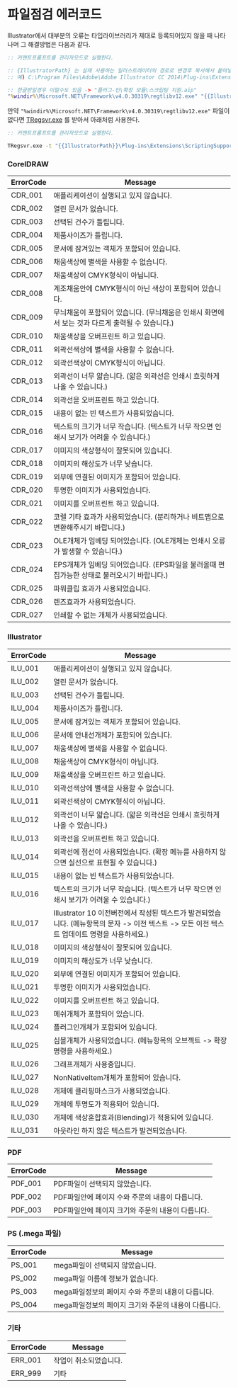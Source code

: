 # 파일점검 에러코드

Illustrator에서 대부분의 오류는 타입라이브러리가 제대로 등록되어있지 않을 때 나타나며 그 해결방법은 다음과 같다.

```bat
:: 커맨트프롬프트를 관리자모드로 실행한다.

:: {IllustratorPath} 는 실제 사용하는 일러스트레이터의 경로로 변경후 복사해서 붙여넣는다.
:: 예) C:\Program Files\Adobe\Adobe Illustrator CC 2014\Plug-ins\Extensions\ScriptingSupport.aip

:: 한글판일경우 이럴수도 있음 -> "플러그-인\확장 모듈\스크립팅 지원.aip" 
"%windir%\Microsoft.NET\Framework\v4.0.30319\regtlibv12.exe" "{{IllustratorPath}}\Plug-ins\Extensions\ScriptingSupport.aip"
```

만약 `"%windir%\Microsoft.NET\Framework\v4.0.30319\regtlibv12.exe"` 파일이 없다면 [TRegsvr.exe](http://uni.dtp21.com/update/FileShooter3/TRegsvr.exe) 를 받아서 아래처럼 사용한다. 

```bat
:: 커맨트프롬프트를 관리자모드로 실행한다.

TRegsvr.exe -t "{{IllustratorPath}}\Plug-ins\Extensions\ScriptingSupport.aip"
```

### CorelDRAW

| ErrorCode	| Message																																|
| --------- | --------------------------------------------------------------------------------------------------------------------------------------|
| CDR_001	| 애플리케이션이 실행되고 있지 않습니다.																									|
| CDR_002	| 열린 문서가 없습니다.																													|
| CDR_003	| 선택된 건수가 틀립니다.																													|
| CDR_004	| 제품사이즈가 틀립니다.																													|
| CDR_005	| 문서에 잠겨있는 객체가 포함되어 있습니다.																									|
| CDR_006	| 채움색상에 별색을 사용할 수 없습니다.																									|
| CDR_007	| 채움색상이 CMYK형식이 아닙니다.																											|
| CDR_008	| 계조채움안에 CMYK형식이 아닌 색상이 포함되어 있습니다.																					|
| CDR_009	| 무늬채움이 포함되어 있습니다. (무늬채움은 인쇄시 화면에서 보는 것과 다르게 출력될 수 있습니다.)												|
| CDR_010	| 채움색상을 오버프린트 하고 있습니다.																										|
| CDR_011	| 외곽선색상에 별색을 사용할 수 없습니다.																									|
| CDR_012	| 외곽선색상이 CMYK형식이 아닙니다.																										|
| CDR_013	| 외곽선이 너무 얇습니다. (얇은 외곽선은 인쇄시 흐릿하게 나올 수 있습니다.)																	|
| CDR_014	| 외곽선을 오버프린트 하고 있습니다.																										|
| CDR_015	| 내용이 없는 빈 텍스트가 사용되었습니다.																									|
| CDR_016	| 텍스트의 크기가 너무 작습니다. (텍스트가 너무 작으면 인쇄시 보기가 어려울 수 있습니다.)													 	|
| CDR_017	| 이미지의 색상형식이 잘못되어 있습니다.																									|
| CDR_018	| 이미지의 해상도가 너무 낮습니다.																											|
| CDR_019	| 외부에 연결된 이미지가 포함되어 있습니다.																									|
| CDR_020	| 투명한 이미지가 사용되었습니다.																											|
| CDR_021	| 이미지를 오버프린트 하고 있습니다.																										|
| CDR_022	| 코렐 기타 효과가 사용되었습니다. (분리하거나 비트맵으로 변환해주시기 바랍니다.)															 	|
| CDR_023	| OLE개체가 임베딩 되어있습니다. (OLE개체는 인쇄시 오류가 발생할 수 있습니다.)																|
| CDR_024	| EPS개체가 임베딩 되어있습니다. (EPS파일을 불러올때 편집가능한 상태로 불러오시기 바랍니다.)													|
| CDR_025	| 파워클립 효과가 사용되었습니다.																											|
| CDR_026	| 렌즈효과가 사용되었습니다.																												|
| CDR_027	| 인쇄할 수 없는 개체가 사용되었습니다.																									|

### Illustrator

| ErrorCode | Message																																|
| --------- |---------------------------------------------------------------------------------------------------------------------------------------|
| ILU_001	| 애플리케이션이 실행되고 있지 않습니다.																									|
| ILU_002	| 열린 문서가 없습니다.																													|
| ILU_003	| 선택된 건수가 틀립니다.																													|
| ILU_004	| 제품사이즈가 틀립니다.																													|
| ILU_005	| 문서에 잠겨있는 객체가 포함되어 있습니다.																									|
| ILU_006	| 문서에 안내선개체가 포함되어 있습니다.																									|
| ILU_007	| 채움색상에 별색을 사용할 수 없습니다.																									|
| ILU_008	| 채움색상이 CMYK형식이 아닙니다.																											|
| ILU_009	| 채움색상을 오버프린트 하고 있습니다.																										|
| ILU_010	| 외곽선색상에 별색을 사용할 수 없습니다.																									|
| ILU_011	| 외곽선색상이 CMYK형식이 아닙니다.																										|
| ILU_012	| 외곽선이 너무 얇습니다. (얇은 외곽선은 인쇄시 흐릿하게 나올 수 있습니다.)																	|
| ILU_013	| 외곽선을 오버프린트 하고 있습니다.																										|
| ILU_014	| 외곽선에 점선이 사용되었습니다. (확장 메뉴를 사용하지 않으면 실선으로 표현될 수 있습니다.)													|
| ILU_015	| 내용이 없는 빈 텍스트가 사용되었습니다.																									|
| ILU_016	| 텍스트의 크기가 너무 작습니다. (텍스트가 너무 작으면 인쇄시 보기가 어려울 수 있습니다.)													 	|
| ILU_017	| Illustrator 10 이전버전에서 작성된 텍스트가 발견되었습니다. (메뉴항목의 문자 -> 이전 텍스트 -> 모든 이전 텍스트 업데이트 명령을 사용하세요.)	|
| ILU_018	| 이미지의 색상형식이 잘못되어 있습니다.																									|
| ILU_019	| 이미지의 해상도가 너무 낮습니다.																											|
| ILU_020	| 외부에 연결된 이미지가 포함되어 있습니다.																									|
| ILU_021	| 투명한 이미지가 사용되었습니다.																											|
| ILU_022	| 이미지를 오버프린트 하고 있습니다.																										|
| ILU_023	| 메쉬개체가 포함되어 있습니다.																											|
| ILU_024	| 플러그인개체가 포함되어 있습니다.																										|
| ILU_025	| 심볼개체가 사용되었습니다. (메뉴항목의 오브젝트 -> 확장 명령을 사용하세요.)															 		|
| ILU_026	| 그래프개체가 사용중입니다.																												|
| ILU_027	| NonNativeItem개체가 포함되어 있습니다.																									|
| ILU_028	| 개체에 클리핑마스크가 사용되었습니다.																								 		|
| ILU_029	| 개체에 투명도가 적용되어 있습니다.																										|
| ILU_030	| 개체에 색상혼합효과(Blending)가 적용되어 있습니다.																					 	|
| ILU_031	| 아웃라인 하지 않은 텍스트가 발견되었습니다.																				 				|

### PDF

| ErrorCode | Message																																|
| --------- |---------------------------------------------------------------------------------------------------------------------------------------|
| PDF_001	| PDF파일이 선택되지 않았습니다.																											|
| PDF_002	| PDF파일안에 페이지 수와 주문의 내용이 다릅니다.																							|
| PDF_003	| PDF파일안에 페이지 크기와 주문의 내용이 다릅니다.																							|

### PS (.mega 파일)

| ErrorCode | Message																																|
| --------- |---------------------------------------------------------------------------------------------------------------------------------------|
| PS_001	| mega파일이 선택되지 않았습니다.																											|
| PS_002	| mega파일 이름에 정보가 없습니다.																											|
| PS_003	| mega파일정보의 페이지 수와 주문의 내용이 다릅니다.																						|
| PS_004	| mega파일정보의 페이지 크기와 주문의 내용이 다릅니다.																						|

### 기타

| ErrorCode	| Message																																|
| --------- | --------------------------------------------------------------------------------------------------------------------------------------|
| ERR_001	| 작업이 취소되었습니다.																													|
| ERR_999	| 기타																																	|
